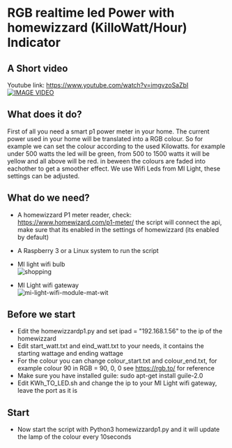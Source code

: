 # RGB realtime led Power with homewizzard (KilloWatt/Hour) Indicator

## A Short video
Youtube link: https://www.youtube.com/watch?v=imgvzoSaZbI <br />
[![IMAGE VIDEO](https://img.youtube.com/vi/imgvzoSaZbI/0.jpg)](https://www.youtube.com/watch?v=imgvzoSaZbI)<br />

## What does it do?
First of all you need a smart p1 power meter in your home.
The current power used in your home will be translated into a RGB colour.
So for example we can set the colour according to the used Kilowatts. for example under 500 watts the led will be green, from 500 to 1500 watts it will be yellow and all above will be red. in beween the colours are faded into eachother to get a smoother effect.
We use Wifi Leds from MI Light, these settings can be adjusted.

## What do we need?
- A homewizzard P1 meter reader, check: https://www.homewizard.com/p1-meter/
  the script will connect the api, make sure that its enabled in the settings of homewizzard (its enabled by default)
- A Raspberry 3 or a Linux system to run the script

- MI light wifi bulb <br>
![shopping](https://user-images.githubusercontent.com/13587295/191190398-d194c220-f271-432f-adc2-7f5205767242.png)

- MI Light wifi gateway <br>
![mi-light-wifi-module-mat-wit](https://user-images.githubusercontent.com/13587295/191190309-77555394-f8e9-483b-8dae-2b96672886a5.jpg)


## Before we start
- Edit the homewizzardp1.py and set ipad = "192.168.1.56" to the ip of the homewizzard
- Edit start_watt.txt and eind_watt.txt to your needs, it contains the starting wattage and ending wattage
- For the colour you can change colour_start.txt and colour_end.txt, for example colour 90 in RGB =  90, 0, 0  see https://rgb.to/ for reference
- Make sure you have installed guile: sudo apt-get install guile-2.0
- Edit KWh_TO_LED.sh and change the ip to your MI Light wifi gateway, leave the port as it is

## Start
- Now start the script with Python3 homewizzardp1.py and it will update the lamp of the colour every 10seconds






